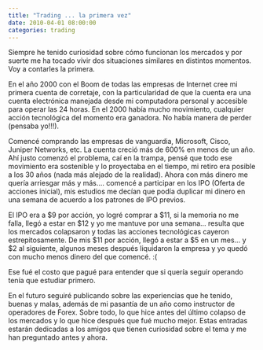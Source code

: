 ```yaml
---
title: "Trading ... la primera vez"
date: 2010-04-01 08:00:00
categories: trading
---
```

Siempre he tenido curiosidad sobre cómo funcionan los mercados y por suerte me ha tocado vivir dos situaciones similares en distintos momentos. Voy a contarles la primera.

En el año 2000 con el Boom de todas las empresas de Internet cree mi primera cuenta de corretaje, con la particularidad de que la cuenta era una cuenta electrónica manejada desde mi computadora personal y accesible para operar las 24 horas. En el 2000 había mucho movimiento, cualquier acción tecnológica del momento era ganadora. No había manera de perder (pensaba yo!!!).

Comencé comprando las empresas de vanguardia, Microsoft, Cisco, Juniper Networks, etc. La cuenta creció más de 600% en menos de un año. Ahí justo comenzó el problema, caí en la trampa, pensé que todo ese movimiento era sostenible y lo proyectaba en el tiempo, mi retiro era posible a los 30 años (nada más alejado de la realidad). Ahora con más dinero me quería arriesgar más y más.... comencé a participar en los IPO (Oferta de acciones inicial), mis estudios me decían que podía duplicar mi dinero en una semana de acuerdo a los patrones de IPO previos.

El IPO era a $9 por acción, yo logré comprar a $11, si la memoria no me falla, llegó a estar en $12 y yo me mantuve por una semana... resulta que los mercados colapsaron y todas las acciones tecnológicas cayeron estrepitosamente. De mis $11 por acción, llegó a estar a $5 en un mes... y $2 al siguiente, algunos meses después liquidaron la empresa y yo quedó con mucho menos dinero del que comencé. :(

Ese fué el costo que pagué para entender que si quería seguir operando tenía que estudiar primero.

En el futuro seguiré publicando sobre las experiencias que he tenido, buenas y malas, además de mi pasantía de un año como instructor de operadores de Forex. Sobre todo, lo que hice antes del último colapso de los mercados y lo que hice después que fué mucho mejor. Estas entradas estarán dedicadas a los amigos que tienen curiosidad sobre el tema y me han preguntado antes y ahora.